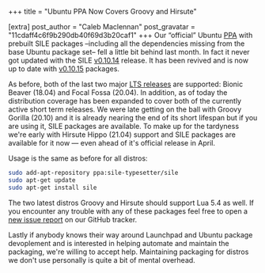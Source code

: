 +++
title = "Ubuntu PPA Now Covers Groovy and Hirsute"

[extra]
post_author = "Caleb Maclennan"
post_gravatar = "11cdaff4c6f9b290db40f69d3b20caf1"
+++
Our “official” Ubuntu [PPA][] with prebuilt SILE packages –including all the dependencies missing from the base Ubuntu package set– fell a little bit behind last month. In fact it never got updated with the SILE [v0.10.14][] release. It has been revived and is now up to date with [v0.10.15][] packages.

As before, both of the last two major [LTS releases][codenames] are supported: Bionic Beaver (18.04) and Focal Fossa (20.04). In addition, as of today the distribution coverage has been expanded to cover both of the currently active short term releases. We were late getting on the ball with Groovy Gorilla (20.10) and it is already nearing the end of its short lifespan but if you are using it, SILE packages are available. To make up for the tardyness we're early with Hirsute Hippo (21.04) support and SILE packages are available for it now — even ahead of it's official release in April.

Usage is the same as before for all distros:

```sh
sudo add-apt-repository ppa:sile-typesetter/sile
sudo apt-get update
sudo apt-get install sile
```

The two latest distros Groovy and Hirsute should support Lua 5.4 as well. If you encounter any trouble with any of these packages feel free to open a [new issue report][newissue] on our GitHub tracker.

Lastly if anybody knows their way around Launchpad and Ubuntu package devoplement and is interested in helping automate and maintain the packaging, we're willing to accept help. Maintaining packaging for distros we don't use personally is quite a bit of mental overhead.

  [v0.10.14]: /2021/02/sile-0-10-14-is-released
  [v0.10.15]: /2021/03/sile-0-10-15-is-released
  [PPA]: https://launchpad.net/~sile-typesetter/+archive/ubuntu/sile
  [codenames]: https://wiki.ubuntu.com/Releases
  [newissue]: https://github.com/sile-typesetter/sile/issues/new
